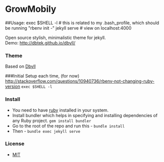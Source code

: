 GrowMobily
=====

##Usage:
exec $SHELL -l # this is related to my .bash_profile, which should be running "rbenv init -"
jekyll serve # view on localhost:4000






Open source stylish, minimalistic theme for jekyll.  
Demo: http://dbtek.github.io/dbyll/


### Theme
Based on [Dbyll](https://github.com/dbtek/dbyll)

###Initial Setup each time, (for now)
http://stackoverflow.com/questions/10940736/rbenv-not-changing-ruby-version
`exec $SHELL -l`

### Install
- You need to have [ruby](https://www.ruby-lang.org/en/documentation/installation/) installed in your system.
- Install bundler which helps in specifying and installing dependencies of any Ruby project. ```gem install bundler```
- Go to the root of the repo and run this - ```bundle install```
- Then - ```bundle exec jekyll serve```

### License
- [MIT](http://opensource.org/licenses/MIT)
